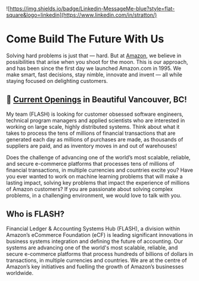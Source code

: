![https://img.shields.io/badge/Linkedin-MessageMe-blue?style=flat-square&logo=linkedin](https://www.linkedin.com/in/stratton/)

# Come Build The Future With Us
Solving hard problems is just that — hard. But at [Amazon](https://www.amazon.jobs), we believe in possibilities that arise when you shoot for the moon. This is our approach, and has been since the first day we launched Amazon.com in 1995. We make smart, fast decisions, stay nimble, innovate and invent — all while staying focused on delighting customers.

## :maple_leaf: [Current Openings](https://www.amazon.jobs/en/search?offset=0&result_limit=10&sort=relevant&cities[]=Vancouver%2C%20British%20Columbia%2C%20CAN&distanceType=Mi&radius=24km&latitude=&longitude=&loc_group_id=&loc_query=&base_query=FLASH&city=&country=&region=&county=&query_options=&) in Beautiful Vancouver, BC!
My team (FLASH) is looking for customer obsessed software engineers, technical program managers and applied scientists who are interested in working on large scale, highly distributed systems. Think about what it takes to process the tens of millions of financial transactions that are generated each day as millions of purchases are made, as thousands of suppliers are paid, and as inventory moves in and out of warehouses!

Does the challenge of advancing one of the world’s most scalable, reliable, and secure e-commerce platforms that processes tens of millions of financial transactions, in multiple currencies and countries excite you? Have you ever wanted to work on machine learning problems that will make a lasting impact, solving key problems that impact the experience of millions of Amazon customers? If you are passionate about solving complex problems, in a challenging environment, we would love to talk with you.

## Who is FLASH?
Financial Ledger & Accounting Systems Hub (FLASH), a division within Amazon’s eCommerce Foundation (eCF) is leading significant innovations in business systems integration and defining the future of accounting. Our systems are advancing one of the world's most scalable, reliable, and secure e-commerce platforms that process hundreds of billions of dollars in transactions, in multiple currencies and countries. We are at the centre of Amazon’s key initiatives and fuelling the growth of Amazon’s businesses worldwide.
